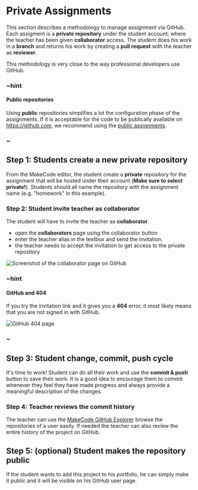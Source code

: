 # Private Assignments

This section describes a methodology to manage assignment via GitHub. 
Each assigment is a **private repository** under the student account; where the teacher has been given **collaborator** access.
The student does his work in a **branch** and returns his work by creating a **pull request** with the teacher as **reviewer**.

This methodology is very close to the way professional developers use GitHub.

### ~hint

#### Public repositories

Using **public** repositories simplifies a lot the configuration phase of the assignments.
If it is acceptable for the code to be publically available on https://github.com, 
we recommend using the [public assignments](/github/public-assignments).

### ~

## Step 1: Students create a new private repository 

From the MakeCode editor, the student create a **private** repository for the assignment that will be hosted under their account (**Make sure to select private!**). Students should all name the repository with the assignment name (e.g. "homework" in this example).

### Step 2: Student invite teacher as collaborator

The student will have to invite the teacher as **collaborator**.

* open the **collaborators** page using the collaborator button
* enter the teacher alias in the textbox and send the invitation. 
* the teacher needs to accept the invitation to get access to the private repository

![Screenshot of the collaborator page on GitHub](/static/github/classroom/addcollaborator.png)

### ~hint

#### GitHub and 404

If you try the invitation link and it gives you a **404** error, it most likely means that you are not signed in with GitHub. 

![GitHub 404 page](/static/github/classroom/404.png)

### ~

## Step 3: Student change, commit, push cycle

It's time to work! Student can do all their work and use the **commit & push** button to save their work. It is a good idea to encourage them to commit whenever they feel
they have made progress and always provide a meaningful description of the changes.

### Step 4: Teacher reviews the commit history

The teacher can use the [MakeCode GitHub Explorer](https://makecode.com/github-explorer) browse the repositories of a user easily. If needed the teacher can also review the entire history of the project on GitHub.

## Step 5: (optional) Student makes the repository public

If the student wants to add this project to his portfolio, he can simply make it public and it will be visible on his GitHub user page.

